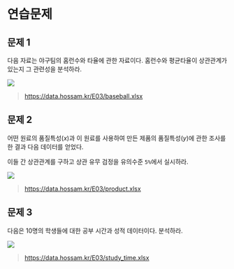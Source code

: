 # 연습문제

## 문제 1

다음 자료는 야구팀의 홈런수와 타율에 관한 자료이다. 홈런수와 평균타율이 상관관계가 있는지 그 관련성을 분석하라.

![](res/q01.png)

> https://data.hossam.kr/E03/baseball.xlsx

## 문제 2

어떤 원료의 품질특성($x$)과 이 원료를 사용하여 만든 제품의 품질특성($y$)에 관한 조사를
한 결과 다음 데이터를 얻었다.

이들 간 상관관계를 구하고 상관 유무 검정을 유의수준 `5%`에서 실시하라.

![](res/q02.png)

> https://data.hossam.kr/E03/product.xlsx

## 문제 3

다음은 10명의 학생들에 대한 공부 시간과 성적 데이터이다. 분석하라.

![](res/q03.png)

> https://data.hossam.kr/E03/study_time.xlsx